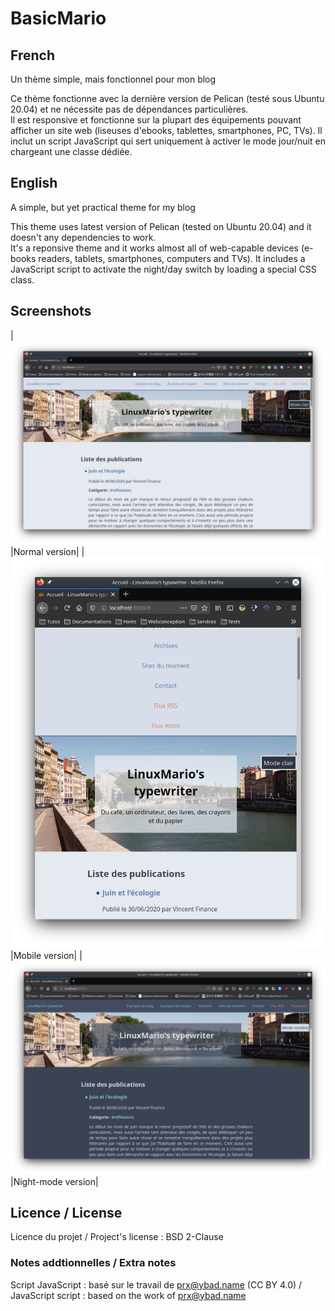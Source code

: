 # BasicMario

## French

Un thème simple, mais fonctionnel pour mon blog

Ce thème fonctionne avec la dernière version de Pelican (testé sous Ubuntu 20.04) et ne nécessite pas de dépendances particulières.  
Il est responsive et fonctionne sur la plupart des équipements pouvant afficher un site web (liseuses d'ebooks, tablettes, smartphones, PC, TVs). Il inclut un script JavaScript qui sert uniquement à activer le mode jour/nuit en chargeant une classe dédiée.

## English

A simple, but yet practical theme for my blog

This theme uses latest version of Pelican (tested on Ubuntu 20.04) and it doesn't any dependencies to work.  
It's a reponsive theme and it works almost all of web-capable devices (e-books readers, tablets, smartphones, computers and TVs). It includes a JavaScript script to activate the night/day switch by loading a special CSS class.

## Screenshots

|![Normal version](screenshot1.png)|Normal version|
|![Mobile version](screenshot2.png)|Mobile version|
|![Night-mode version](screenshot3.png)|Night-mode version|

## Licence / License

Licence du projet / Project's license : BSD 2-Clause

### Notes addtionnelles / Extra notes

Script JavaScript : basé sur le travail de prx@ybad.name (CC BY 4.0) / JavaScript script : based on the work of prx@ybad.name
